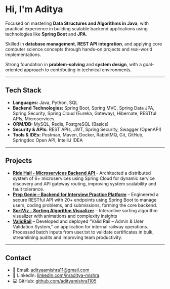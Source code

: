 # Hi, I'm Aditya

Focused on mastering **Data Structures and Algorithms in Java**, with practical experience in building scalable backend applications using technologies like **Spring Boot** and **JPA**.

Skilled in **database management**, **REST API integration**, and applying core computer science concepts through hands-on projects and real-world implementations.

Strong foundation in **problem-solving** and **system design**, with a goal-oriented approach to contributing in technical environments.

---

## Tech Stack

- **Languages:** Java, Python, SQL  
- **Backend Technologies:**  Spring Boot, Spring MVC, Spring Data JPA, Spring Security, Spring Cloud (Eureka, Gateway), Hibernate, RESTful APIs, Microservices.  
- **ORM/DB:** MySQL, Redis, PostgreSQL (Basics)   
- **Security & APIs:** REST APIs, JWT, Spring Security, Swagger (OpenAPI)  
- **Tools & IDEs:** Postman, Maven, Docker, RabbitMQ, Git, GitHub, Springdoc Open API, IntelliJ IDEA

---

## Projects

- **[ Ride Hail - Microservices Backend API ](https://github.com/adityamishra1105/RideHail)** - Architected a distributed system of 6+ microservices using Spring Cloud for dynamic service discovery and API gateway routing, improving system scalability and fault tolerance.
- **[Prep Genie – Backend for Interview Practice Platform](https://github.com/adityamishra1105/PrepGenie)** – Engineered a secure RESTful API with 20+ endpoints using Spring Boot to manage users, coding problems, and submissions, forming the core backend.  
- **[SortViz - Sorting Algorithm Visualizer](https://algovizsort.netlify.app/)** – Interactive sorting algorithm visualizer with animations and complexity insights  
- **[ValidRail](https://github.com/adityamishra1105/ValidRail-CLI)** – Developed and deployed “Valid Rail – Admin & User Validation System,” an application for internal 
railway operations. Processed batch inputs from user.txt to validate certificates in bulk, streamlining audits and improving team productivity.

---

## Contact

- 📧 Email: [adityaamishra11@gmail.com](mailto:adityaamishra11@gmail.com)  
- 💼 LinkedIn: [linkedin.com/in/aditya-mishra](https://www.linkedin.com/in/aditya-mishra-370393257/)  
- 💻 GitHub: [github.com/adityamishra1105](https://github.com/adityamishra1105)
